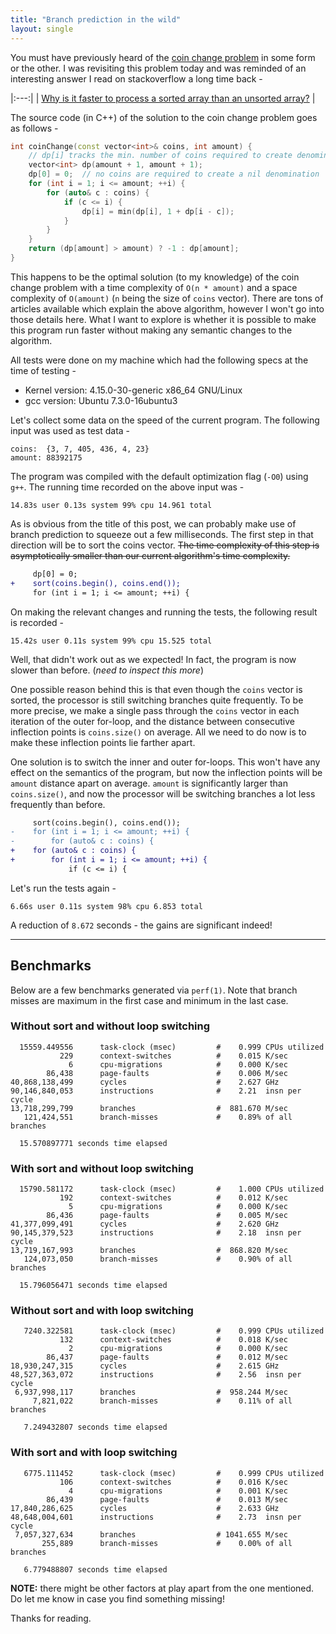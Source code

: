 ```yaml
---
title: "Branch prediction in the wild"
layout: single
---
```


You must have previously heard of the [coin change problem](https://en.wikipedia.org/wiki/Change-making_problem) in some form or the
other. I was revisiting this problem today and was reminded of an interesting
answer I read on stackoverflow a long time back -

|:---:|
| [Why is it faster to process a sorted array than an unsorted array?](https://stackoverflow.com/a/11227902/5107319) |


The source code (in C++) of the solution to the coin change problem goes as
follows -

```c++
int coinChange(const vector<int>& coins, int amount) {
    // dp[i] tracks the min. number of coins required to create denomination i.
    vector<int> dp(amount + 1, amount + 1);
    dp[0] = 0;  // no coins are required to create a nil denomination
    for (int i = 1; i <= amount; ++i) {
        for (auto& c : coins) {
            if (c <= i) {
                dp[i] = min(dp[i], 1 + dp[i - c]);
            }
        }
    }
    return (dp[amount] > amount) ? -1 : dp[amount];
}
```

This happens to be the optimal solution (to my knowledge) of the coin change
problem with a time complexity of `O(n * amount)` and a space complexity of
`O(amount)` (`n` being the size of `coins` vector). There are tons of articles
available which explain the above algorithm, however I won't go into those
details here. What I want to explore is whether it is possible to make this
program run faster without making any semantic changes to the algorithm.

All tests were done on my machine which had the following specs at the time of
testing -

* Kernel version: 4.15.0-30-generic x86_64 GNU/Linux
* gcc version: Ubuntu 7.3.0-16ubuntu3

Let's collect some data on the speed of the current program. The following
input was used as test data -

    coins:  {3, 7, 405, 436, 4, 23}
    amount: 88392175

The program was compiled with the default optimization flag (`-O0`) using `g++`.
The running time recorded on the above input was -

    14.83s user 0.13s system 99% cpu 14.961 total

As is obvious from the title of this post, we can probably make use of branch
prediction to squeeze out a few milliseconds. The first step in that direction
will be to sort the coins vector. ~~The time complexity of this step
is asymptotically smaller than our current algorithm's time complexity.~~

```diff
     dp[0] = 0;
+    sort(coins.begin(), coins.end());
     for (int i = 1; i <= amount; ++i) {
```

On making the relevant changes and running the tests, the following result is
recorded -

    15.42s user 0.11s system 99% cpu 15.525 total

Well, that didn't work out as we expected! In fact, the program is now slower
than before. (_need to inspect this more_)

One possible reason behind this is that even though the `coins` vector is sorted,
the processor is still switching branches quite frequently. To be more precise,
we make a single pass through the `coins` vector in each iteration of the outer
for-loop, and the distance between consecutive inflection points is `coins.size()`
on average. All we need to do now is to make these inflection points lie farther
apart.

One solution is to switch the inner and outer for-loops. This won't have any
effect on the semantics of the program, but now the inflection points will be
`amount` distance apart on average. `amount` is significantly larger than
`coins.size()`, and now the processor will be switching branches a lot less
frequently than before.

```diff
     sort(coins.begin(), coins.end());
-    for (int i = 1; i <= amount; ++i) {
-        for (auto& c : coins) {
+    for (auto& c : coins) {
+        for (int i = 1; i <= amount; ++i) {
             if (c <= i) {
```

Let's run the tests again -

    6.66s user 0.11s system 98% cpu 6.853 total

A reduction of `8.672` seconds - the gains are significant indeed!

- - -

## Benchmarks

Below are a few benchmarks generated via `perf(1)`. Note that branch misses are
maximum in the first case and minimum in the last case.

### Without sort and without loop switching

      15559.449556      task-clock (msec)         #    0.999 CPUs utilized
               229      context-switches          #    0.015 K/sec
                 6      cpu-migrations            #    0.000 K/sec
            86,438      page-faults               #    0.006 M/sec
    40,868,138,499      cycles                    #    2.627 GHz
    90,146,840,053      instructions              #    2.21  insn per cycle
    13,718,299,799      branches                  #  881.670 M/sec
       121,424,551      branch-misses             #    0.89% of all branches

      15.570897771 seconds time elapsed

### With sort and without loop switching

      15790.581172      task-clock (msec)         #    1.000 CPUs utilized
               192      context-switches          #    0.012 K/sec
                 5      cpu-migrations            #    0.000 K/sec
            86,436      page-faults               #    0.005 M/sec
    41,377,099,491      cycles                    #    2.620 GHz
    90,145,379,523      instructions              #    2.18  insn per cycle
    13,719,167,993      branches                  #  868.820 M/sec
       124,073,050      branch-misses             #    0.90% of all branches

      15.796056471 seconds time elapsed

### Without sort and with loop switching

       7240.322581      task-clock (msec)         #    0.999 CPUs utilized
               132      context-switches          #    0.018 K/sec
                 2      cpu-migrations            #    0.000 K/sec
            86,437      page-faults               #    0.012 M/sec
    18,930,247,315      cycles                    #    2.615 GHz
    48,527,363,072      instructions              #    2.56  insn per cycle
     6,937,998,117      branches                  #  958.244 M/sec
         7,821,022      branch-misses             #    0.11% of all branches

       7.249432807 seconds time elapsed

### With sort and with loop switching

       6775.111452      task-clock (msec)         #    0.999 CPUs utilized
               106      context-switches          #    0.016 K/sec
                 4      cpu-migrations            #    0.001 K/sec
            86,439      page-faults               #    0.013 M/sec
    17,840,286,625      cycles                    #    2.633 GHz
    48,648,004,601      instructions              #    2.73  insn per cycle
     7,057,327,634      branches                  # 1041.655 M/sec
           255,889      branch-misses             #    0.00% of all branches

       6.779488807 seconds time elapsed


**NOTE:** there might be other factors at play apart from the one mentioned. Do let
me know in case you find something missing!

Thanks for reading.
